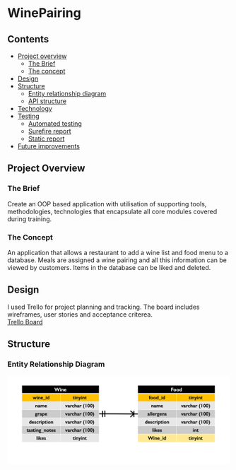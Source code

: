 # WinePairing

## Contents

* [Project overview](#overview)
    * [The Brief](#brief)
    * [The concept](#concept) 
* [Design](#design)
* [Structure](#structure)
    * [Entity relationship diagram](#ERD)
    * [API structure](#API)
* [Technology](#technology)
* [Testing](#testing)
    * [Automated testing](#automated)
    * [Surefire report](#surefire)
    * [Static report](#static)
* [Future improvements](#future)

<a name="overview"></a>
## Project Overview

<a name="brief"></a>
### The Brief

Create an OOP based application with utilisation of supporting tools, methodologies, 
technologies that encapsulate all core modules covered during training.

<a name="concept"></a>
### The Concept

An application that allows a restaurant to add a wine list and food menu to a database. Meals are assigned a wine pairing 
and all this information can be viewed by customers. Items in the database can be liked and deleted.

<a name="design"></a>
## Design

I used Trello for project planning and tracking. The board includes wireframes, user stories and acceptance criterea.  
[Trello Board](https://trello.com/b/rKU7R5e4/wine-pairing-application)

<a name="structure"></a>
## Structure

<a name="ERD"></a>
### Entity Relationship Diagram

![](https://raw.githubusercontent.com/ChloeAdcock/WinePairing/master/Documentation/ERD.png)



